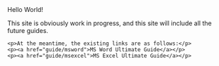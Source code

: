
<html>
<head>
    <title>
        Fang's GitHub Page
    </title>
    
</head>
<body>
    Hello World!
    <p>This site is obviously work in progress, and this site will include all the future guides.</p>


    <p>At the meantime, the existing links are as follows:</p>
    <p><a href="guide/msword">MS Word Ultimate Guide</a></p>
    <p><a href="guide/msexcel">MS Excel Ultimate Guide</a></p>
    
</body>


</html>

